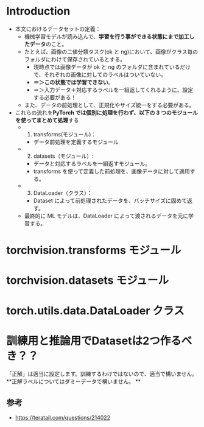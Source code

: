 # Introduction

- 本文におけるデータセットの定義：
  - 機械学習モデルが読み込んで、**学習を行う事ができる状態にまで加工したデータ**のこと。
  - たとえば、画像の二値分類タスク(ok と ng)において、画像がクラス毎のフォルダにわけて保存されているとする。
    - 現時点では画像データが ok と ng のフォルダに含まれているだけで、それぞれの画像に対してのラベルはついていない。
    - **＝＞この状態では学習できない**。
    - ＝＞入力データ＋対応するラベルを一組返してくれるように、設定する必要がある！
  - また、データの前処理として、正規化やサイズ統一をする必要がある。
- これらの流れを**PyTorch では個別に処理を行わず、以下の 3 つのモジュールを使ってまとめて処理**する
  - 1. transforms(モジュール)：
    - データ前処理を定義するモジュール
  - 2. datasets（モジュール）:
    - データと対応するラベルを一組返すモジュール。
    - transforms を使って定義した前処理を、画像データに対して適用する。
  - 3. DataLoader（クラス）：
    - Dataset によって前処理されたデータを、バッチサイズに固めて返す。
  - 最終的に ML モデルは、DataLoader によって渡されるデータを元に学習する。

# torchvision.transforms モジュール

# torchvision.datasets モジュール
# torch.utils.data.DataLoader クラス

# 訓練用と推論用でDatasetは2つ作るべき？？
「正解」は適当に設定します。訓練するわけではないので、適当で構いません。
**正解ラベルについてはダミーデータで構いません。 **
## 参考
- https://teratail.com/questions/214022